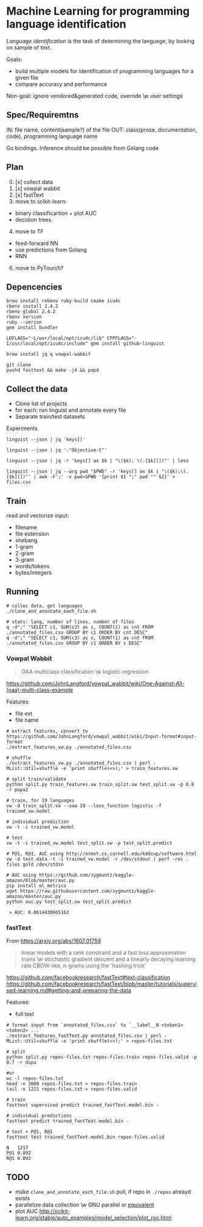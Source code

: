 # Machine Learning for programming language identification

*Language identification* is the task of determining the languege, by looking on sample of text.

Goals:
 - build multiple models for identification of programming languages for a given file
 - compare accuracy and performance

Non-goal: ignore vendored&generated code, override \w user settings


## Spec/Requiremtns

 IN: file name, content(sample?) of the file
OUT: class(prose, documentation, code), programming language name

Go bindings. Inference should be possible from Golang code


## Plan

 0. [x] collect data
 1. [x] vowpal wabbit
 2. [x] fastText
 3. move to scikit-learn:
   - binary classificartion + plot AUC
   - decidion trees
 4. move to TF
   - feed-forward NN
   - use predictions from Golang
   - RNN
 6. move to PyTourch?


## Depencencies

```
brew install rebenv ruby-build cmake icu4c
rbenv install 2.4.2
rbenv global 2.4.2
rbenv version
ruby --verion
gem install bundler

LDFLAGS="-L/usr/local/opt/icu4c/lib" CPPFLAGS="-I/usr/local/opt/icu4c/include" gem install github-linguist

brew install jq q vowpal-wabbit

git clone 
pushd fasttext && make -j4 && popd
```

## Collect the data

 - Clone list of projects
 - for each: run linguist and annotate every file
 - Separate train/test datasets


Experiments

```
linguist --json | jq 'keys[]'

linguist --json | jq '."Objective-C"'

linguist --json | jq -r 'keys[] as $k | "\($k); \(.[$k][])"' | less

linguist --json | jq --arg pwd "$PWD" -r 'keys[] as $k | "\($k);\(.[$k][])"' | awk -F';' -v pwd=$PWD '{print $1 ";" pwd "" $2}' > files.csv
```


## Train

 read and vectorize input:
   - filename
   - file extension
   - shebang
   - 1-gram
   - 2-gram
   - 3-gram
   - words/tokens
   - bytes/integers


## Running

```
# collec data, get languages
./clone_and_annotate_each_file.sh

# stats: lang, number of lines, number of files
q -d";" "SELECT c1, SUM(c3) as s, COUNT(1) as cnt FROM ./annotated_files.csv GROUP BY c1 ORDER BY cnt DESC"
q -d";" "SELECT c1, SUM(c3) as s, COUNT(1) as cnt FROM ./annotated_files.csv GROUP BY c1 ORDER BY s DESC"

```

### Vowpal Wabbit

> OAA multiclass classification \w logistic regression

https://github.com/JohnLangford/vowpal_wabbit/wiki/One-Against-All-(oaa)-multi-class-example

Features:
 - file ext
 - file name

```
# extract features, convert to https://github.com/JohnLangford/vowpal_wabbit/wiki/Input-format#input-format
./extract_features_vw.py ./annotated_files.csv

# shuffle
./extract_features_vw.py ./annotated_files.csv | perl -MList::Util=shuffle -e 'print shuffle(<>);' > train_features.vw

# split train/validate
python split.py train_features.vw train_split.vw test_split.vw -p 0.8 -r popa2

# train, for 19 languages
vw -d train_split.vw --oaa 19 --loss_function logistic -f trained_vw.model

# individual prediction
vw -t -i trained_vw.model

# test
vw -t -i trained_vw.model test_split.vw -p test_split.predict

# P@1, R@1, AUC using http://osmot.cs.cornell.edu/kddcup/software.html
vw -d test.data -t -i trained_vw.model -r /dev/stdout | perf -roc -files gold /dev/stdin

# AUC using https://github.com/zygmuntz/kaggle-amazon/blob/master/auc.py
pip install ml_metrics
wget https://raw.githubusercontent.com/zygmuntz/kaggle-amazon/master/auc.py
python auc.py test_split.vw test_split.predict

 > AUC: 0.0614430665163
```

### fastText

From https://arxiv.org/abs/1607.01759

> linear models with a rank constraint and a fast loss approximation
> trains \w stochastic gradient descent and a linearly decaying learning rate
> CBOW-like, n-grams using the 'hashing trick'

https://github.com/facebookresearch/fastText#text-classification
https://github.com/facebookresearch/fastText/blob/master/tutorials/supervised-learning.md#getting-and-preparing-the-data

Features:
 - full text

```
# format input from `annotated_files.csv` to `__label__N <token1> <token2> ...`
./extract_features_fastText.py annotated_files.csv | perl -MList::Util=shuffle -e 'print shuffle(<>);' > repos-files.txt

# split
python split.py repos-files.txt repos-files.train repos-files.valid -p 0.7 -r dupa

#or
wc -l repos-files.txt
head -n 3000 repos-files.txt > repos-files.train
tail -n 1221 repos-files.txt > repos-files.valid

# train
fasttext supervised predict trained_fastText.model.bin -

# individual predictions
fasttext predict trained_fastText.model.bin -

# test + P@1, R@1 
fasttext test trained_fastText.model.bin repos-files.valid

N	1217
P@1	0.892
R@1	0.892

```



## TODO
 - make `clone_and_annotate_each_file.sh` pull, if repo in `./repos` alreayd exists
 - parallelize data collection \w GNU parallel or [equivalent](https://github.com/mmstick/parallel)
 - plot AUC http://scikit-learn.org/stable/auto_examples/model_selection/plot_roc.html